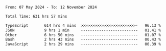 
<!--START_SECTION:waka-->

```txt
From: 07 May 2024 - To: 12 November 2024

Total Time: 631 hrs 57 mins

TypeScript       614 hrs 4 mins  >>>>>>>>>>>>>>>>>>>>>>>>-   96.13 %
JSON             9 hrs 1 min     -------------------------   01.41 %
Other            6 hrs 50 mins   -------------------------   01.07 %
Bash             2 hrs 43 mins   -------------------------   00.43 %
JavaScript       2 hrs 29 mins   -------------------------   00.39 %
```

<!--END_SECTION:waka-->

<!--

### Hi there 👋
**Iam-cesar/Iam-cesar** is a ✨ _special_ ✨ repository because its `README.md` (this file) appears on your GitHub profile.

Here are some ideas to get you started:

- 🔭 I’m currently working on ...
- 🌱 I’m currently learning ...
- 👯 I’m looking to collaborate on ...
- 🤔 I’m looking for help with ...
- 💬 Ask me about ...
- 📫 How to reach me: ...
- 😄 Pronouns: ...
- ⚡ Fun fact: ...
-->

